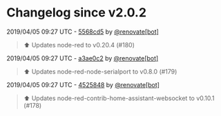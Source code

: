 # Changelog since v2.0.2

2019/04/05 09:27 UTC - [5568cd5](https://github.com/hassio-addons/addon-node-red/commit/5568cd52f3b0d0d704a240e92abd41ba74063192) by [@renovate[bot]](https://github.com/apps/renovate)
> :arrow_up: Updates node-red to v0.20.4 (#180) 

2019/04/05 09:27 UTC - [a3ae0c2](https://github.com/hassio-addons/addon-node-red/commit/a3ae0c25c4c69e8a2043e4b8502241d75df62518) by [@renovate[bot]](https://github.com/apps/renovate)
> :arrow_up: Updates node-red-node-serialport to v0.8.0 (#179) 

2019/04/05 09:27 UTC - [4525848](https://github.com/hassio-addons/addon-node-red/commit/452584839ac8341605deac3d165cf96dcce4e3e6) by [@renovate[bot]](https://github.com/apps/renovate)
> :arrow_up: Updates node-red-contrib-home-assistant-websocket to v0.10.1 (#178) 

